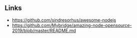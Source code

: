  ## Links
 - https://github.com/sindresorhus/awesome-nodejs
 - https://github.com/Mybridge/amazing-node-opensource-2019/blob/master/README.md
